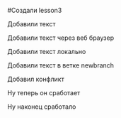 ﻿#Создали lesson3

Добавили текст

Добавили текст через веб браузер

Добавили текст локально

Добавили текст в ветке newbranch

Добавил конфликт

Ну теперь он сработает

Ну наконец сработало
